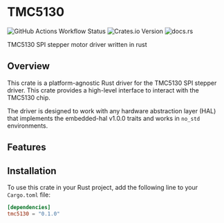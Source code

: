 # TMC5130

![GitHub Actions Workflow Status](https://img.shields.io/github/actions/workflow/status/EdBuilds/TMC5130/ci.yml?style=for-the-badge&labelColor=555555)
![Crates.io Version](https://img.shields.io/crates/v/tmc5130?style=for-the-badge&labelColor=555555)
![docs.rs](https://img.shields.io/docsrs/tmc5130?style=for-the-badge&labelColor=555555)


TMC5130 SPI stepper motor driver written in rust

## Overview

This crate is a platform-agnostic Rust driver for the TMC5130 SPI stepper driver. This crate provides a high-level interface to interact with the TMC5130 chip.

The driver is designed to work with any hardware abstraction layer (HAL) that implements the embedded-hal v1.0.0 traits and works in `no_std` environments.

## Features

## Installation

To use this crate in your Rust project, add the following line to your `Cargo.toml` file:

```toml
[dependencies]
tmc5130 = "0.1.0"